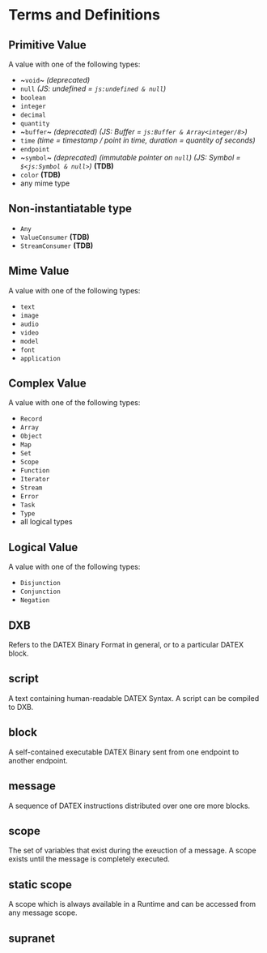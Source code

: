 # Terms and Definitions


## Primitive Value
A value with one of the following types:
* ~`void`~ *(deprecated)*
* `null` *(JS: undefined = `js:undefined & null`)*
* `boolean`
* `integer`
* `decimal`
* `quantity`
* ~`buffer`~ *(deprecated)* *(JS: Buffer = `js:Buffer & Array<integer/8>`)*
* `time` *(time = timestamp / point in time, duration = quantity of seconds)*
* `endpoint`
* ~`symbol`~ *(deprecated)* *(immutable pointer on `null`)* *(JS: Symbol = `$<js:Symbol & null>`)* **(TDB)**
* `color` **(TDB)**
* any mime type


## Non-instantiatable type
* `Any`
* `ValueConsumer` **(TDB)**
* `StreamConsumer` **(TDB)**

## Mime Value
A value with one of the following types:
* `text`
* `image`
* `audio`
* `video`
* `model`
* `font`
* `application`


## Complex Value
A value with one of the following types:
* `Record`
* `Array`
* `Object`
* `Map`
* `Set`
* `Scope`
* `Function`
* `Iterator`
* `Stream`
* `Error`
* `Task`
* `Type`
* all logical types



## Logical Value
A value with one of the following types:
* `Disjunction`
* `Conjunction`
* `Negation`


## DXB
Refers to the DATEX Binary Format in general, or to a particular DATEX block.

## script
A text containing human-readable DATEX Syntax. A script can be compiled to DXB.

## block
A self-contained executable DATEX Binary sent from one endpoint to another endpoint. 

## message
A sequence of DATEX instructions distributed over one ore more blocks.

## scope
The set of variables that exist during the exeuction of a message. A scope exists until the message is completely executed.

## static scope
A scope which is always available in a Runtime and can be accessed from any message scope.

## supranet
